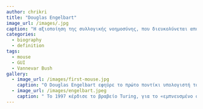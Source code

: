 ```yaml
---
author: chrikri
title: "Douglas Engelbart"
image_url: /images/.jpg
caption: "Η αξιοποίηση της συλλογικής νοημοσύνης, που διευκολύνεται από διαδραστικούς υπολογιστές, έγινε η αποστολή της ζωής του Douglas Engelbart σε μια εποχή κατά την οποία οι υπολογιστές θεωρούνταν ως αριθμητικά εργαλεία."
categories:
  - biography
  - definition
tags:
  - mouse
  - GUI
  - Vannevar Bush
gallery:
  - image_url: /images/first-mouse.jpg
    caption: "Ο Douglas Engelbart εφηύρε το πρώτο ποντίκι υπολογιστή το 1963–64 ως κομμάτι πειραματισμού για να βρεθεί ένας καλύτερος τρόπος για να δείχνουμε και να κάνουμε κλικ σε μια οθόνη. Είχε σκαλιστό ξύλινο περίβλημα και μόνο ένα κουμπί."
  - image_url: /images/engelbart.jpeg
    caption: " Το 1997 κέρδισε το βραβείο Turing, για το «εμπνευσμένο όραμά του για το μέλλον της διαδραστικής πληροφορικής και την εφεύρεση βασικών τεχνολογιών για την πραγματοποίηση αυτού του οράματος»."
---
```

